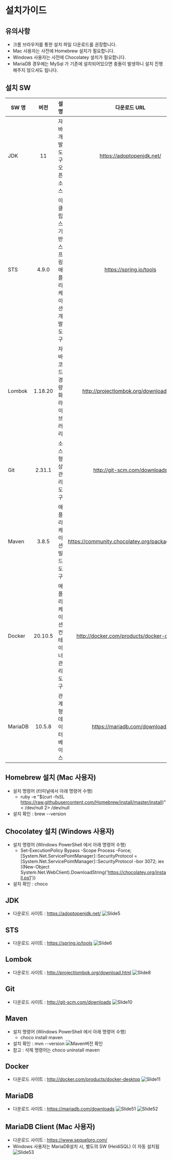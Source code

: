 # 설치가이드
## 유의사항
* 크롬 브라우저를 통한 설치 파일 다운로드를 권장합니다.
* Mac 사용자는 사전에 Homebrew 설치가 필요합니다.
* Windows 사용자는 사전에 Chocolatey 설치가 필요합니다.
* MariaDB 경우에는 MySql 가 기존에 설치되어있으면 충돌이 발생하니 설치 진행해주지 않으셔도 됩니다.

## 설치 SW
| SW 명 | 버전 | 설명 | 다운로드 URL |
|---|:---:|:---:|:---:|
|JDK|11|자바 개발 도구 오픈소스|https://adoptopenjdk.net/|
| STS | 4.9.0 | 이클립스 기반 스프링 애플리케이션 개발 도구 | https://spring.io/tools |
| Lombok | 1.18.20 | 자바 코드 경량화 라이브러리 | http://projectlombok.org/download.html |
| Git | 2.31.1 | 소스 형상 관리 도구 | http://git-scm.com/downloads |
| Maven | 3.8.5 | 애플리케이션 빌드 도구 | https://community.chocolatey.org/packages/maven |
| Docker | 20.10.5 | 애플리케이션 컨테이너 관리 도구 | http://docker.com/products/docker-desktop |
| MariaDB | 10.5.8 | 관계형 데이터 베이스 | https://mariadb.com/downloads |

## Homebrew 설치 (Mac 사용자)
- 설치 명령어 (터미널에서 아래 명령어 수행)
  - ruby -e "$(curl -fsSL https://raw.githubusercontent.com/Homebrew/install/master/install)" < /dev/null 2> /dev/null
- 설치 확인 : brew --version

## Chocolatey 설치 (Windows 사용자)
- 설치 명령어 (Windows PowerShell 에서 아래 명령어 수행)
  - Set-ExecutionPolicy Bypass -Scope Process -Force; [System.Net.ServicePointManager]::SecurityProtocol = [System.Net.ServicePointManager]::SecurityProtocol -bor 3072; iex ((New-Object System.Net.WebClient).DownloadString('https://chocolatey.org/install.ps1'))
- 설치 확인 : choco

## JDK
- 다운로드 사이트 : https://adoptopenjdk.net/
![Slide5](https://user-images.githubusercontent.com/62231786/123755254-ad8a2b80-d8f6-11eb-8e4e-5f6317bf9cb3.png)

## STS
- 다운로드 사이트 : https://spring.io/tools
![Slide6](https://user-images.githubusercontent.com/62231786/123755247-ac58fe80-d8f6-11eb-98ed-ccf4c564293e.png)

## Lombok
- 다운로드 사이트 : http://projectlombok.org/download.html
![Slide8](https://user-images.githubusercontent.com/62231786/123755234-a9f6a480-d8f6-11eb-8610-f9fa575b1726.png)

## Git
- 다운로드 사이트 : http://git-scm.com/downloads
![Slide10](https://user-images.githubusercontent.com/62231786/123755229-a8c57780-d8f6-11eb-9b27-6712ac8794ea.png)

## Maven
- 설치 명령어 (Windows PowerShell 에서 아래 명령어 수행)
  - choco install maven
- 설치 확인 : mvn --version
![Maven버전 확인](https://user-images.githubusercontent.com/88864523/160330826-6e0c4dfe-6f16-4387-883b-b747ab1e6851.png)
- 참고 : 삭제 명령어는 choco uninstall maven

## Docker
- 다운로드 사이트 : http://docker.com/products/docker-desktop
![Slide11](https://user-images.githubusercontent.com/62231786/123755221-a7944a80-d8f6-11eb-93ef-2c61a124768e.png)

## MariaDB
- 다운로드 사이트 : https://mariadb.com/downloads
![Slide51](https://user-images.githubusercontent.com/62231786/123883833-c04b4180-d984-11eb-9517-406de2971d81.png)
![Slide52](https://user-images.githubusercontent.com/62231786/123883831-bfb2ab00-d984-11eb-9349-3765e0768afd.png)

## MariaDB Client (Mac 사용자)
- 다운로드 사이트 : https://www.sequelpro.com/
- Windows 사용자는 MariaDB설치 시, 별도의 SW (HeidiSQL) 이 자동 설치됨
![Slide53](https://user-images.githubusercontent.com/62231786/123883827-be817e00-d984-11eb-8f1e-ec8315ac2694.png)
